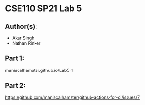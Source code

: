 # CSE110 SP21 Lab 5

## Author(s):
- Akar Singh
- Nathan Rinker

## Part 1:

maniacalhamster.github.io/Lab5-1

## Part 2:

https://github.com/maniacalhamster/github-actions-for-ci/issues/7

